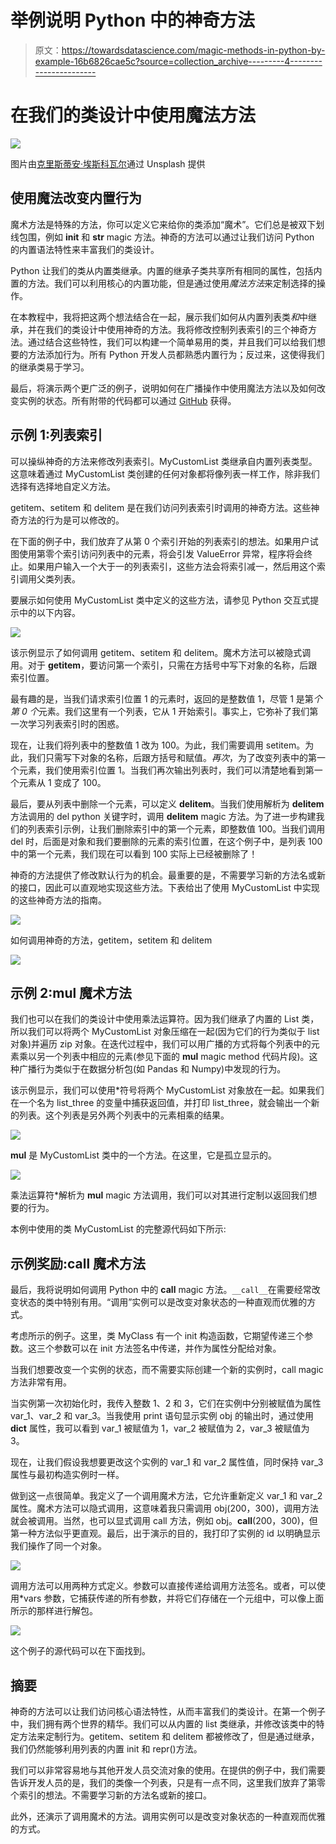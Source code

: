 # 举例说明 Python 中的神奇方法

> 原文：<https://towardsdatascience.com/magic-methods-in-python-by-example-16b6826cae5c?source=collection_archive---------4----------------------->

# 在我们的类设计中使用魔法方法

![](img/74bb9cc214c56371305ae9804a1bf6ff.png)

图片由[克里斯蒂安·埃斯科瓦尔](https://unsplash.com/@cristian1)通过 Unsplash 提供

## 使用魔法改变内置行为

魔术方法是特殊的方法，你可以定义它来给你的类添加“魔术”。它们总是被双下划线包围，例如 __init__ 和 __str__ magic 方法。神奇的方法可以通过让我们访问 Python 的内置语法特性来丰富我们的类设计。

Python 让我们的类从内置类继承。内置的继承子类共享所有相同的属性，包括内置的方法。我们可以利用核心的内置功能，但是通过使用*魔法方法*来定制选择的操作。

在本教程中，我将把这两个想法结合在一起，展示我们如何从内置列表类*和*中继承，并在我们的类设计中使用神奇的方法。我将修改控制列表索引的三个神奇方法。通过结合这些特性，我们可以构建一个简单易用的类，并且我们可以给我们想要的方法添加行为。所有 Python 开发人员都熟悉内置行为；反过来，这使得我们的继承类易于学习。

最后，将演示两个更广泛的例子，说明如何在广播操作中使用魔法方法以及如何改变实例的状态。所有附带的代码都可以通过 [GitHub](https://gist.github.com/StephenFordham) 获得。

## 示例 1:列表索引

可以操纵神奇的方法来修改列表索引。MyCustomList 类继承自内置列表类型。这意味着通过 MyCustomList 类创建的任何对象都将像列表一样工作，除非我们选择有选择地自定义方法。

getitem、setitem 和 delitem 是在我们访问列表索引时调用的神奇方法。这些神奇方法的行为是可以修改的。

在下面的例子中，我们放弃了从第 0 个索引开始的列表索引的想法。如果用户试图使用第零个索引访问列表中的元素，将会引发 ValueError 异常，程序将会终止。如果用户输入一个大于一的列表索引，这些方法会将索引减一，然后用这个索引调用父类列表。

要展示如何使用 MyCustomList 类中定义的这些方法，请参见 Python 交互式提示中的以下内容。

![](img/3facb69cc55fabeacca3cc9ce31f4709.png)

该示例显示了如何调用 getitem、setitem 和 delitem。魔术方法可以被隐式调用。对于 __getitem__，要访问第一个索引，只需在方括号中写下对象的名称，后跟索引位置。

最有趣的是，当我们请求索引位置 1 的元素时，返回的是整数值 1，尽管 1 是第*个第 0 个*元素。我们这里有一个列表，它从 1 开始索引。事实上，它弥补了我们第一次学习列表索引时的困惑。

现在，让我们将列表中的整数值 1 改为 100。为此，我们需要调用 setitem。为此，我们只需写下对象的名称，后跟方括号和赋值。*再次*，为了改变列表中的第一个元素，我们使用索引位置 1。当我们再次输出列表时，我们可以清楚地看到第一个元素从 1 变成了 100。

最后，要从列表中删除一个元素，可以定义 __delitem__。当我们使用解析为 __delitem__ 方法调用的 del python 关键字时，调用 __delitem__ magic 方法。为了进一步构建我们的列表索引示例，让我们删除索引中的第一个元素，即整数值 100。当我们调用 del 时，后面是对象和我们要删除的元素的索引位置，在这个例子中，是列表 100 中的第一个元素，我们现在可以看到 100 实际上已经被删除了！

神奇的方法提供了修改默认行为的机会。最重要的是，不需要学习新的方法名或新的接口，因此可以直观地实现这些方法。下表给出了使用 MyCustomList 中实现的这些神奇方法的指南。

![](img/ce7f9f89cdeff1746453e8deaafc7353.png)

如何调用神奇的方法，getitem，setitem 和 delitem

![](img/6f131245513586d3225c13c592e6fc03.png)

## 示例 2:mul 魔术方法

我们也可以在我们的类设计中使用乘法运算符。因为我们继承了内置的 List 类，所以我们可以将两个 MyCustomList 对象压缩在一起(因为它们的行为类似于 list 对象)并遍历 zip 对象。在迭代过程中，我们可以用广播的方式将每个列表中的元素乘以另一个列表中相应的元素(参见下面的 __mul__ magic method 代码片段)。这种广播行为类似于在数据分析包(如 Pandas 和 Numpy)中发现的行为。

该示例显示，我们可以使用*符号将两个 MyCustomList 对象放在一起。如果我们在一个名为 list_three 的变量中捕获返回值，并打印 list_three，就会输出一个新的列表。这个列表是另外两个列表中的元素相乘的结果。

![](img/d8e9a5be114dd5b66b76aa979e3b52f0.png)

__mul__ 是 MyCustomList 类中的一个方法。在这里，它是孤立显示的。

![](img/6612c633236b79053b4f7683424272bd.png)

乘法运算符*解析为 __mul__ magic 方法调用，我们可以对其进行定制以返回我们想要的行为。

本例中使用的类 MyCustomList 的完整源代码如下所示:

## 示例奖励:call 魔术方法

最后，我将说明如何调用 Python 中的 __call__ magic 方法。`__call__`在需要经常改变状态的类中特别有用。“调用”实例可以是改变对象状态的一种直观而优雅的方式。

考虑所示的例子。这里，类 MyClass 有一个 init 构造函数，它期望传递三个参数。这三个参数可以在 init 方法签名中传递，并作为属性分配给对象。

当我们想要改变一个实例的状态，而不需要实际创建一个新的实例时，call magic 方法非常有用。

当实例第一次初始化时，我传入整数 1、2 和 3，它们在实例中分别被赋值为属性 var_1、var_2 和 var_3。当我使用 print 语句显示实例 obj 的输出时，通过使用 __dict__ 属性，我可以看到 var_1 被赋值为 1，var_2 被赋值为 2，var_3 被赋值为 3。

现在，让我们假设我想要更改这个实例的 var_1 和 var_2 属性值，同时保持 var_3 属性与最初构造实例时一样。

做到这一点很简单。我定义了一个调用魔术方法，它允许重新定义 var_1 和 var_2 属性。魔术方法可以隐式调用，这意味着我只需调用 obj(200，300)，调用方法就会被调用。当然，也可以显式调用 call 方法，例如 obj。__call__(200，300)，但第一种方法似乎更直观。最后，出于演示的目的，我打印了实例的 id 以明确显示我们操作了同一个对象。

![](img/5c03be33612a219abe7f8868243bd2fa.png)

调用方法可以用两种方式定义。参数可以直接传递给调用方法签名。或者，可以使用*vars 参数，它捕获传递的所有参数，并将它们存储在一个元组中，可以像上面所示的那样进行解包。

![](img/f836348a6154dfdbb768761a28bc64df.png)

这个例子的源代码可以在下面找到。

## 摘要

神奇的方法可以让我们访问核心语法特性，从而丰富我们的类设计。在第一个例子中，我们拥有两个世界的精华。我们可以从内置的 list 类继承，并修改该类中的特定方法来定制行为。getitem、setitem 和 delitem 都被修改了，但是通过继承，我们仍然能够利用列表的内置 init 和 repr()方法。

我们可以非常容易地与其他开发人员交流对象的使用。在提供的例子中，我们需要告诉开发人员的是，我们的类像一个列表，只是有一点不同，这里我们放弃了第零个索引的想法。不需要学习新的方法名或新的接口。

此外，还演示了调用魔术的方法。调用实例可以是改变对象状态的一种直观而优雅的方式。